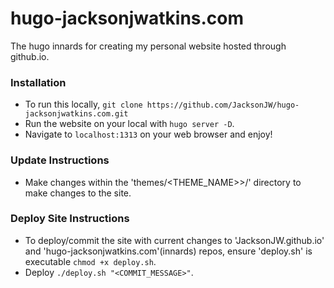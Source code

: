# hugo-jacksonjwatkins.com

The hugo innards for creating my personal website hosted through github.io.

### Installation

- To run this locally, `git clone https://github.com/JacksonJW/hugo-jacksonjwatkins.com.git`
- Run the website on your local with `hugo server -D`.
- Navigate to `localhost:1313` on your web browser and enjoy!

### Update Instructions

- Make changes within the 'themes/<THEME_NAME>>/' directory to make changes to the site.

### Deploy Site Instructions

- To deploy/commit the site with current changes to 'JacksonJW.github.io' and 'hugo-jacksonjwatkins.com'(innards) repos, ensure 'deploy.sh' is executable `chmod +x deploy.sh`.
- Deploy `./deploy.sh "<COMMIT_MESSAGE>"`.
